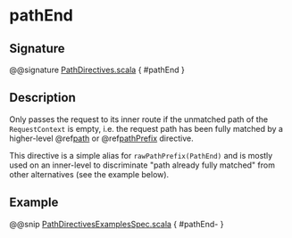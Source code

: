 <a id="pathend"></a>
# pathEnd

## Signature

@@signature [PathDirectives.scala](../../../../../../../../../akka-http/src/main/scala/akka/http/scaladsl/server/directives/PathDirectives.scala) { #pathEnd }

## Description

Only passes the request to its inner route if the unmatched path of the `RequestContext` is empty, i.e. the request
path has been fully matched by a higher-level @ref[path](path.md#path) or @ref[pathPrefix](pathPrefix.md#pathprefix) directive.

This directive is a simple alias for `rawPathPrefix(PathEnd)` and is mostly used on an
inner-level to discriminate "path already fully matched" from other alternatives (see the example below).

## Example

@@snip [PathDirectivesExamplesSpec.scala](../../../../../../../test/scala/docs/http/scaladsl/server/directives/PathDirectivesExamplesSpec.scala) { #pathEnd- }